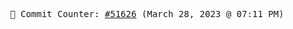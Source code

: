 <p align="center">
    <samp>
        📮 Commit Counter: <a href="https://github.com/Javascript-void0/Javascript-void0/commits/main">#51626</a> (March 28, 2023 @ 07:11 PM)
    </samp>
</p>